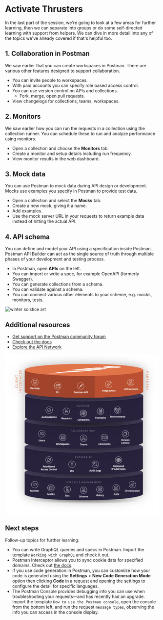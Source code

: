 # Activate Thrusters

In the last part of the session, we're going to look at a few areas for further learning, then we can separate into groups or do some self-directed learning with support from helpers. We can dive in more detail into any of the topics we've already covered if that's helpful too.

## 1. Collaboration in Postman

We saw earlier that you can create workspaces in Postman. There are various other features designed to support collaboration.

* You can invite people to workspaces.
* With paid accounts you can specify role based access control.
* You can use version control on APIs and collections.
  * Fork, merge, open pull requests.
* View changelogs for collections, teams, workspaces.

## 2. Monitors

We saw earlier how you can run the requests in a collection using the collection runner. You can schedule these to run and analyze performance using monitors.

* Open a collection and choose the __Monitors__ tab.
* Create a monitor and setup details including run frequency.
* View monitor results in the web dashboard.

## 3. Mock data

You can use Postman to mock data during API design or development. Mocks use examples you specify in Postman to provide test data.

* Open a collection and select the __Mocks__ tab.
* Create a new mock, giving it a name.
* Add examples.
* Use the mock server URL in your requests to return example data instead of hitting the actual API.

## 4. API schema

You can define and model your API using a specification inside Postman. Postman API Builder can act as the single source of truth through multiple phases of your development and testing process.

* In Postman, open __APIs__ on the left.
* You can import or write a spec, for example OpenAPI (formerly Swagger).
* You can generate collections from a schema.
* You can validate against a schema.
* You can connect various other elements to your scheme, e.g. mocks, monitors, tests.

![[winter solstice art](https://apod.nasa.gov/apod/image/1712/WinterSolsticeMW_Seip.jpg)](https://apod.nasa.gov/apod/image/1712/WinterSolsticeMW_Seip.jpg)

## Additional resources

* [Get support on the Postman community forum](https://community.getpostman.com/)
* [Check out the docs](https://learning.postman.com/docs/)
* [Explore the API Network](https://explore.postman.com/)

![Postman Platform](./platform.png)

## Next steps

Follow-up topics for further learning:

* You can write GraphQL queries and specs in Postman. Import the template `Working with GraphQL` and check it out.
* Postman Interceptor allows you to sync cookie data for specified domains. Check out [the docs](https://learning.postman.com/docs/postman/sending-api-requests/interceptor/).
* If you use code generation in Postman, you can customize how your code is generated using the __Settings__ &gt; __New Code Generation Mode__ option then clicking __Code__ in a request and opening the settings to configure the detail for specific languages.
* The Postman Console provides debugging info you can use when troubleshooting your requests—and has recently had an upgrade. Import the template `How to use the Postman console`, open the console from the bottom left, and run the request `message types`, observing the info you can access in the console display.